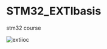 # STM32_EXTIbasis
stm32 course

![extiioc](https://github.com/user-attachments/assets/19981446-2fd0-422f-8791-d196ac322294)

